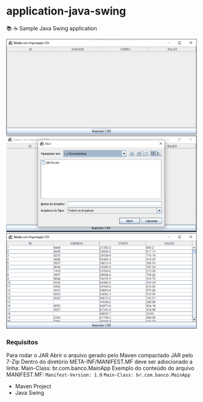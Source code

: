 # application-java-swing
📚 ☕️ Sample Java Swing application


![alt tag](https://github.com/georgedssantos/application-java-swing/blob/main/documentacao/tela-1.PNG)
![alt tag](https://github.com/georgedssantos/application-java-swing/blob/main/documentacao/tela-2.PNG)
![alt tag](https://github.com/georgedssantos/application-java-swing/blob/main/documentacao/tela-3.PNG)

### Requisitos
Para rodar o JAR
Abrir o arquivo gerado pelo Maven compactado JAR pelo 7-Zip
Dentro do diretório META-INF/MANIFEST.MF deve ser adiocionado a linha:
Main-Class: br.com.banco.MainApp
Exemplo do conteúdo do arquivo MANIFEST.MF:
`Manifest-Version: 1.0`
`Main-Class: br.com.banco.MainApp`


* Maven Project
* Java Swing
